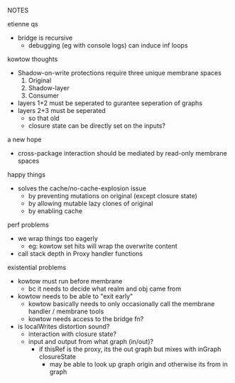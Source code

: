 NOTES

etienne qs
- bridge is recursive
  - debugging (eg with console logs) can induce inf loops

kowtow thoughts
- Shadow-on-write protections require three unique membrane spaces
  1. Original
  2. Shadow-layer
  3. Consumer
- layers 1+2 must be seperated to gurantee seperation of graphs
- layers 2+3 must be seperated
  - so that old
  - closure state can be directly set on the inputs?


a new hope
  - cross-package interaction should be mediated by read-only membrane spaces


happy things
  - solves the cache/no-cache-explosion issue
    - by preventing mutations on original (except closure state)
    - by allowing mutable lazy clones of original
    - by enabling cache

perf problems
  - we wrap things too eagerly
    - eg: kowtow set hits will wrap the overwrite content
  - call stack depth in Proxy handler functions

existential problems
  - kowtow must run before membrane
    - bc it needs to decide what realm and obj came from
  - kowtow needs to be able to "exit early"
    - kowtow basically needs to only occasionally call the membrane handler / membrane tools
    - kowtow needs access to the bridge fn?
  - is localWrites distortion sound?
    - interaction with closure state?
    - input and output from what graph (in/out)?
      - if thisRef is the proxy, its the out graph but mixes with inGraph closureState
        - may be able to look up graph origin and otherwise its from in graph
